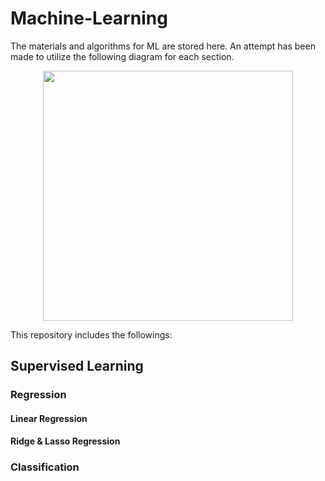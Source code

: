 # Machine-Learning
The materials and algorithms for ML are stored here.
An attempt has been made to utilize the following diagram for each section.
<div align="center">
<img src="https://github.com/user-attachments/assets/38a31ddc-d52a-4223-a9e1-a1ea845fde6a" width="400" height="400" align="center">
</div>

This repository includes the followings:

## Supervised Learning
### Regression
#### Linear Regression
#### Ridge & Lasso Regression
### Classification
